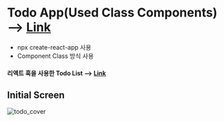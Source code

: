 # Todo App(Used Class Components) --> [Link](https://www.juni-official.com/todo)

* npx create-react-app 사용
* Component Class 방식 사용


#### 리액트 훅을 사용한 Todo List --> [Link](https://github.com/junheeleeme/react_TodoApp_hooks)


## Initial Screen

![todo_cover](https://user-images.githubusercontent.com/38034518/118227046-d4b1a880-b4c2-11eb-9d6a-506b546d055c.png)

